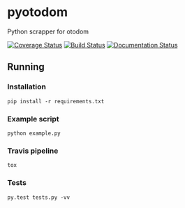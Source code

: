 # pyotodom
Python scrapper for otodom

[![Coverage Status](https://coveralls.io/repos/github/limebrains/pyotodom/badge.svg?branch=master)](https://coveralls.io/github/limebrains/pyotodom?branch=master)
[![Build Status](https://travis-ci.org/limebrains/pyotodom.svg?branch=master)](https://travis-ci.org/limebrains/pyotodom)
[![Documentation Status](https://readthedocs.org/projects/pyotodom/badge/?version=latest)](http://pyotodom.readthedocs.io/en/latest/?badge=latest)


## Running 

### Installation

```
pip install -r requirements.txt
```

### Example script
```
python example.py
```

### Travis pipeline
```
tox
```

### Tests
```
py.test tests.py -vv
```




